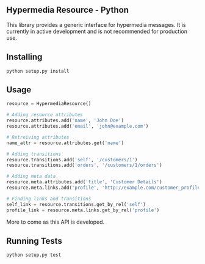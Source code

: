 Hypermedia Resource - Python
----------------------------

This library provides a generic interface for hypermedia messages. It is currently in active development and is not recommended for production use. 

## Installing

```
python setup.py install
```

## Usage

```python
resource = HypermediaResource()

# Adding resource attributes
resource.attributes.add('name', 'John Doe')
resource.attributes.add('email', 'john@example.com')

# Retreiving attributes
name_attr = resource.attributes.get('name')

# Adding transitions
resource.transitions.add('self', '/customers/1')
resource.transitions.add('orders', '/customers/1/orders')

# Adding meta data
resource.meta.attributes.add('title', 'Customer Details')
resource.meta.links.add('profile', 'http://example.com/customer_profile')

# Finding links and transitions
self_link = resource.transitions.get_by_rel('self')
profile_link = resource.meta.links.get_by_rel('profile')
```

More to come as this API is developed.

## Running Tests

```script
python setup.py test
```